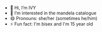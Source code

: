 - 👋 Hi, I’m IVY
- 👀 I’m interested in the mandela catalogue 
- 😄 Pronouns: she/her (sometimes he/him)
- ⚡ Fun fact: I'm bisex and I'm 15 year old 

<!---
Dumdrawer09/Dumdrawer09 is a ✨ special ✨ repository because its `README.md` (this file) appears on your GitHub profile.
You can click the Preview link to take a look at your changes.
--->
